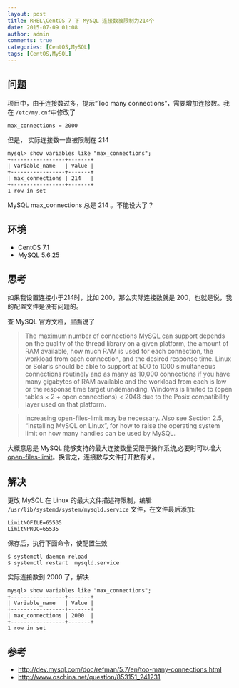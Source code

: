 ```yaml
---
layout: post
title: RHEL\CentOS 7 下 MySQL 连接数被限制为214个
date: 2015-07-09 01:08
author: admin
comments: true
categories: [CentOS,MySQL]
tags: [CentOS,MySQL]
---
```


## 问题

项目中，由于连接数过多，提示“Too many connections”，需要增加连接数。我在 `/etc/my.cnf`中修改了
	
	max_connections = 2000

但是， 实际连接数一直被限制在 214 

	mysql> show variables like "max_connections";
	+-----------------+-------+
	| Variable_name   | Value |
	+-----------------+-------+
	| max_connections | 214   |
	+-----------------+-------+
	1 row in set

MySQL max_connections 总是 214 。不能设大了？

<!-- more -->

## 环境

- CentOS 7.1
- MySQL 5.6.25

## 思考

如果我设置连接小于214时，比如 200，那么实际连接数就是 200，也就是说，我的配置文件是没有问题的。

查 MySQL 官方文档，里面说了

> The maximum number of connections MySQL can support depends on the quality of the thread library on a given platform, the amount of RAM available, how much RAM is used for each connection, the workload from each connection, and the desired response time. Linux or Solaris should be able to support at 500 to 1000 simultaneous connections routinely and as many as 10,000 connections if you have many gigabytes of RAM available and the workload from each is low or the response time target undemanding. Windows is limited to (open tables × 2 + open connections) < 2048 due to the Posix compatibility layer used on that platform.
	
>Increasing open-files-limit may be necessary. Also see Section 2.5, “Installing MySQL on Linux”, for how to raise the operating system limit on how many handles can be used by MySQL.


大概意思是 MySQL 能够支持的最大连接数量受限于操作系统,必要时可以增大 [open-files-limit](http://dev.mysql.com/doc/refman/5.7/en/server-options.html#option_mysqld_open-files-limit)。换言之，连接数与文件打开数有关。

## 解决

更改 MySQL 在 Linux 的最大文件描述符限制，编辑 `/usr/lib/systemd/system/mysqld.service` 文件，在文件最后添加:

	LimitNOFILE=65535
	LimitNPROC=65535

保存后，执行下面命令，使配置生效

	$ systemctl daemon-reload
	$ systemctl restart  mysqld.service

实际连接数到 2000 了，解决

	mysql> show variables like "max_connections";
	+-----------------+-------+
	| Variable_name   | Value |
	+-----------------+-------+
	| max_connections | 2000  |
	+-----------------+-------+
	1 row in set


## 参考
- <http://dev.mysql.com/doc/refman/5.7/en/too-many-connections.html>
- <http://www.oschina.net/question/853151_241231>

